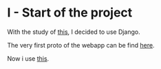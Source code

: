 # I - Start of the project
With the study of [this](https://www.cours-gratuit.com/tutoriel-python/tutoriel-python-comment-crer-votre-premire-page-web-avec-le-framework-django), I decided to use Django.

The very first proto of the webapp can be find [here](https://github.com/P4ti3nn3/ProjetPratique/releases/tag/Martin).

Now i use [this](https://developer.mozilla.org/en-US/docs/Learn/Server-side/Django/Home_page).
